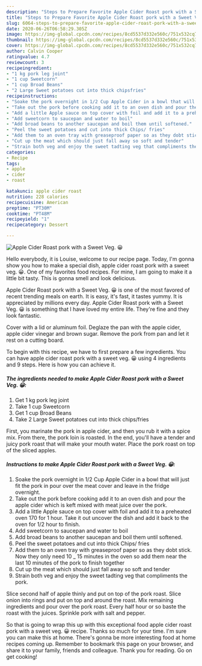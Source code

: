 ```yaml
---
description: "Steps to Prepare Favorite Apple Cider Roast pork with a Sweet Veg. 😀"
title: "Steps to Prepare Favorite Apple Cider Roast pork with a Sweet Veg. 😀"
slug: 6064-steps-to-prepare-favorite-apple-cider-roast-pork-with-a-sweet-veg
date: 2020-06-26T06:58:29.305Z
image: https://img-global.cpcdn.com/recipes/8cd5537d332e560c/751x532cq70/apple-cider-roast-pork-with-a-sweet-veg-😀-recipe-main-photo.jpg
thumbnail: https://img-global.cpcdn.com/recipes/8cd5537d332e560c/751x532cq70/apple-cider-roast-pork-with-a-sweet-veg-😀-recipe-main-photo.jpg
cover: https://img-global.cpcdn.com/recipes/8cd5537d332e560c/751x532cq70/apple-cider-roast-pork-with-a-sweet-veg-😀-recipe-main-photo.jpg
author: Calvin Cooper
ratingvalue: 4.7
reviewcount: 3
recipeingredient:
- "1 kg pork leg joint"
- "1 cup Sweetcorn"
- "1 cup Broad Beans"
- "2 Large Sweet potatoes cut into thick chipsfries"
recipeinstructions:
- "Soake the pork overnight in 1/2 Cup Apple Cider in a bowl that will just fit the pork in pour over the meat cover and leave in the fridge overnight."
- "Take out the pork before cooking add it to an oven dish and pour the apple cider which is keft mixed with meat juice over the pork."
- "Add a little Apple sauce on top cover with foil and add it to a preheated oven 170 for 1 hour. Take it out uncover the dish and add it back to the oven for 1/2 hour to finish."
- "Add sweetcorn to saucepan and water to boil"
- "Add broad beans to another saucepan and boil them until softened."
- "Peel the sweet potatoes and cut into thick Chips/ fries"
- "Add them to an oven tray with greaseproof paper so as they dobt stick. Now they only need 10 _ 15 minutes in the oven so add them near the last 10 minutes of the pork to finish together"
- "Cut up the meat which should just fall away so soft and tender"
- "Strain both veg and enjoy the sweet tadting veg that compliments the pork."
categories:
- Recipe
tags:
- apple
- cider
- roast

katakunci: apple cider roast 
nutrition: 228 calories
recipecuisine: American
preptime: "PT30M"
cooktime: "PT48M"
recipeyield: "1"
recipecategory: Dessert

---
```



![Apple Cider Roast pork with a Sweet Veg. 😀](https://img-global.cpcdn.com/recipes/8cd5537d332e560c/751x532cq70/apple-cider-roast-pork-with-a-sweet-veg-😀-recipe-main-photo.jpg)

Hello everybody, it is Louise, welcome to our recipe page. Today, I'm gonna show you how to make a special dish, apple cider roast pork with a sweet veg. 😀. One of my favorites food recipes. For mine, I am going to make it a little bit tasty. This is gonna smell and look delicious.

Apple Cider Roast pork with a Sweet Veg. 😀 is one of the most favored of recent trending meals on earth. It is easy, it's fast, it tastes yummy. It is appreciated by millions every day. Apple Cider Roast pork with a Sweet Veg. 😀 is something that I have loved my entire life. They're fine and they look fantastic.

Cover with a lid or aluminum foil. Deglaze the pan with the apple cider, apple cider vinegar and brown sugar. Remove the pork from pan and let it rest on a cutting board.


To begin with this recipe, we have to first prepare a few ingredients. You can have apple cider roast pork with a sweet veg. 😀 using 4 ingredients and 9 steps. Here is how you can achieve it.

<!--inarticleads1-->

##### The ingredients needed to make Apple Cider Roast pork with a Sweet Veg. 😀:

1. Get 1 kg pork leg joint
1. Take 1 cup Sweetcorn
1. Get 1 cup Broad Beans
1. Take 2 Large Sweet potatoes cut into thick chips/fries


First, you marinate the pork in apple cider, and then you rub it with a spice mix. From there, the pork loin is roasted. In the end, you&#39;ll have a tender and juicy pork roast that will make your mouth water. Place the pork roast on top of the sliced apples. 

<!--inarticleads2-->

##### Instructions to make Apple Cider Roast pork with a Sweet Veg. 😀:

1. Soake the pork overnight in 1/2 Cup Apple Cider in a bowl that will just fit the pork in pour over the meat cover and leave in the fridge overnight.
1. Take out the pork before cooking add it to an oven dish and pour the apple cider which is keft mixed with meat juice over the pork.
1. Add a little Apple sauce on top cover with foil and add it to a preheated oven 170 for 1 hour. Take it out uncover the dish and add it back to the oven for 1/2 hour to finish.
1. Add sweetcorn to saucepan and water to boil
1. Add broad beans to another saucepan and boil them until softened.
1. Peel the sweet potatoes and cut into thick Chips/ fries
1. Add them to an oven tray with greaseproof paper so as they dobt stick. Now they only need 10 _ 15 minutes in the oven so add them near the last 10 minutes of the pork to finish together
1. Cut up the meat which should just fall away so soft and tender
1. Strain both veg and enjoy the sweet tadting veg that compliments the pork.


Slice second half of apple thinly and put on top of the pork roast. Slice onion into rings and put on top and around the roast. Mix remaining ingredients and pour over the pork roast. Every half hour or so baste the roast with the juices. Sprinkle pork with salt and pepper. 

So that is going to wrap this up with this exceptional food apple cider roast pork with a sweet veg. 😀 recipe. Thanks so much for your time. I'm sure you can make this at home. There's gonna be more interesting food at home recipes coming up. Remember to bookmark this page on your browser, and share it to your family, friends and colleague. Thank you for reading. Go on get cooking!
